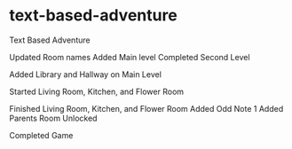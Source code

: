 # text-based-adventure
Text Based Adventure

Updated Room names
Added Main level
Completed Second Level

Added Library and Hallway on Main Level

Started Living Room, Kitchen, and Flower Room

Finished Living Room, Kitchen, and Flower Room
Added Odd Note 1
Added Parents Room Unlocked

Completed Game